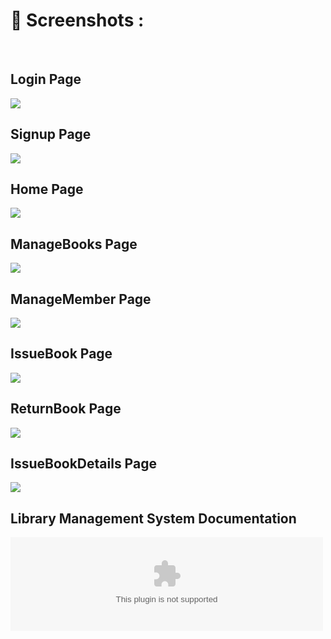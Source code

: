 # 📱 Screenshots :
<br>
<h2>Login Page</h2>
<img src="https://github.com/ArshadMujawar/Library-Management-System/assets/111220924/073d3394-41c0-46f7-a19d-f3e81580e10a"> 
<h2>Signup Page</h2>
<img src="https://github.com/ArshadMujawar/Library-Management-System/assets/111220924/7f82d3eb-4be5-43ab-b63f-f0581ae81df1"> 
<h2>Home Page</h2>
<img src="https://github.com/ArshadMujawar/Library-Management-System/assets/111220924/a7f6fcde-a1d8-4a1f-975b-4527fe222585">
<h2>ManageBooks Page</h2>
<img src="https://github.com/ArshadMujawar/Library-Management-System/assets/111220924/865c87bb-205b-413b-80f2-16e8612578ca" >
<h2>ManageMember Page</h2>
<img src="https://github.com/ArshadMujawar/Library-Management-System/assets/111220924/40655dd7-3cc2-43a8-8893-867bcd721e9c" >
<h2>IssueBook Page</h2>
<img src="https://github.com/ArshadMujawar/Library-Management-System/assets/111220924/54791c66-b296-414f-8c4e-344ee568c621" >
<h2>ReturnBook Page</h2>
<img src="https://github.com/ArshadMujawar/Library-Management-System/assets/111220924/566c5e92-420d-48ac-b1b9-49b2b44b59a8" >
<h2>IssueBookDetails Page</h2>
<img src="https://github.com/ArshadMujawar/Library-Management-System/assets/111220924/100fa32f-6940-4359-b8bb-e476744cbb31" >
<h2>Library Management System Documentation</h2>
<object
type = "Library Management System Documentation "
data="https://github.com/ArshadMujawar/Library-Management-System/files/13903995/ArshadLMSFinalDoc.pdf"
width="500"
></object>
